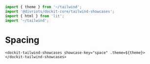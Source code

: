 ```js script
import { theme } from '~/tailwind';
import '@divriots/dockit-core/tailwind-showcases';
import { html } from 'lit';
import '~/tailwind';
```

# Spacing

```html:html
<dockit-tailwind-showcases showcase-key="space" .theme=${theme}></dockit-tailwind-showcases>
```
